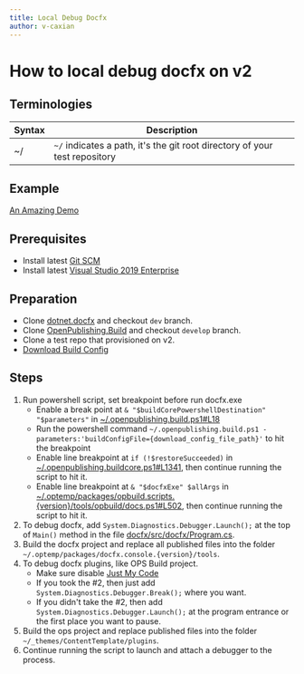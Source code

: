 ```yaml
---
title: Local Debug Docfx
author: v-caxian
---
```


# How to local debug docfx on v2

## Terminologies

| Syntax | Description |
| ----------- | ----------- |
| ~/ | `~/` indicates a path, it's the git root directory of your test repository |

## Example

[An Amazing Demo](./local-debug-docfx-demo.md)

## Prerequisites

- Install latest [Git SCM](https://git-scm.com/downloads)
- Install latest [Visual Studio 2019 Enterprise](https://visualstudio.microsoft.com/vs/enterprise/)

## Preparation

- Clone [dotnet.docfx](https://github.com/dotnet/docfx.git) and checkout `dev` branch.
- Clone [OpenPublishing.Build](https://ceapex.visualstudio.com/Engineering/_git/OpenPublishing.Build) and checkout `develop` branch.
- Clone a test repo that provisioned on v2.
- [Download Build Config](https://dev.azure.com/ceapex/Engineering/_git/OpenPublishing.Build?path=%2FDocs%2FLocal-Build.md&_a=preview)

## Steps

1. Run powershell script, set breakpoint before run docfx.exe
    - Enable a break point at `& "$buildCorePowershellDestination" "$parameters"` in [~/.openpublishing.build.ps1#L18](https://dev.azure.com/ceapex/Engineering/_git/OpenPublishing.Build?path=%2FLibraries%2FMsBuildDebuggerProject%2F.openpublishing.build.ps1&version=GBdevelop&line=18&lineEnd=18&lineStartColumn=1&lineEndColumn=58&lineStyle=plain)
    - Run the powershell command `~/.openpublishing.build.ps1 -parameters:'buildConfigFile={download_config_file_path}'` to hit the breakpoint
    - Enable line breakpoint at `if (!$restoreSucceeded)` in [~/.openpublishing.buildcore.ps1#L1341](https://dev.azure.com/ceapex/Engineering/_git/OpenPublishing.Build?path=%2FLibraries%2FMsBuildDebuggerProject%2F.openpublishing.buildcore.ps1&version=GBdevelop&line=1341&lineEnd=1341&lineStartColumn=1&lineEndColumn=28&lineStyle=plain), then continue running the script to hit it.
    - Enable line breakpoint at `& "$docfxExe" $allArgs` in [~/.optemp/packages/opbuild.scripts.{version}/tools/opbuild/docs.ps1#L502](https://dev.azure.com/ceapex/Engineering/_git/OpenPublishing.Build?path=%2FLibraries%2FMsBuildDebuggerProject%2Fopbuild%2Fdocs.ps1&version=GBdevelop&line=502&lineEnd=502&lineStartColumn=1&lineEndColumn=27&lineStyle=plain), then continue running the script to hit it.
2. To debug docfx, add `System.Diagnostics.Debugger.Launch();` at the top of `Main()` method in the file [docfx/src/docfx/Program.cs](https://github.com/dotnet/docfx/blob/dev/src/docfx/Program.cs).
3. Build the docfx project and replace all published files into the folder `~/.optemp/packages/docfx.console.{version}/tools`.
4. To debug docfx plugins, like OPS Build project.
    - Make sure disable [Just My Code](https://docs.microsoft.com/visualstudio/debugger/just-my-code?view=vs-2019#BKMK_Enable_or_disable_Just_My_Code)
    - If you took the #2, then just add `System.Diagnostics.Debugger.Break();` where you want.
    - If you didn't take the #2, then add `System.Diagnostics.Debugger.Launch();` at the program entrance or the first place you want to pause.
5. Build the ops project and replace published files into the folder `~/_themes/ContentTemplate/plugins`.
6. Continue running the script to launch and attach a debugger to the process.
